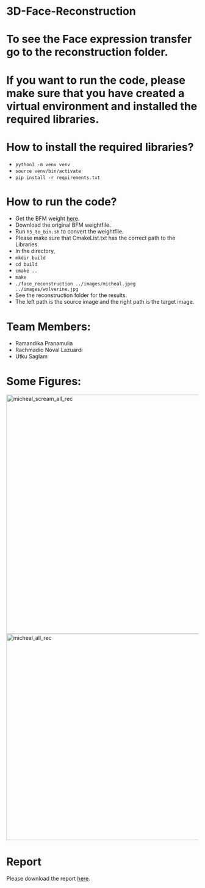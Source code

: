 # 3D-Face-Reconstruction
# To see the Face expression transfer go to the reconstruction folder.
# If you want to run the code, please make sure that you have created a virtual environment and installed the required libraries.
# How to install the required libraries?
- `python3 -m venv venv`
- `source venv/bin/activate`
- `pip install -r requirements.txt`
# How to run the code?
- Get the BFM weight [here](https://faces.dmi.unibas.ch/bfm/bfm2017.html). 
- Download the original BFM weightfile.
- Run `h5_to_bin.sh` to convert the weightfile.
- Please make sure that CmakeList.txt has the correct path to the Libraries.
- In the directory, 
- `mkdir build`
- `cd build`
- `cmake ..`
- `make`
- `./face_reconstruction ../images/micheal.jpeg ../images/wolverine.jpg`
- See the reconstruction folder for the results.
- The left path is the source image and the right path is the target image.
# Team Members:
- Ramandika Pranamulia 
- Rachmadio Noval Lazuardi 
- Utku Saglam
# Some Figures:
<img width="626" alt="micheal_scream_all_rec" src="https://github.com/utkusaglm/3DFace-Reconstruction/assets/58150504/e351611c-e5a1-4a24-a0f0-c8e5ea29e3a9"><img width="540" alt="micheal_all_rec" src="https://github.com/utkusaglm/3DFace-Reconstruction/assets/58150504/f7b2525b-ea53-4726-9943-b182c6c1e533">

# Report
Please download the report [here](https://github.com/utkusaglm/3DFace-Reconstruction/tree/main/report).